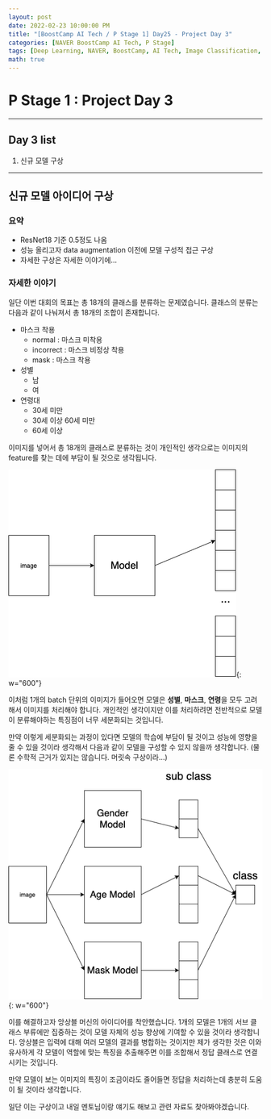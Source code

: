 ```yaml
---
layout: post
date: 2022-02-23 10:00:00 PM
title: "[BoostCamp AI Tech / P Stage 1] Day25 - Project Day 3"
categories: [NAVER BoostCamp AI Tech, P Stage]
tags: [Deep Learning, NAVER, BoostCamp, AI Tech, Image Classification, Project]
math: true
---
```


# P Stage 1 : Project Day 3

---

## Day 3 list

1. 신규 모델 구상

---

## 신규 모델 아이디어 구상

### 요약

- ResNet18 기준 0.5정도 나옴
- 성능 올리고자 data augmentation 이전에 모델 구성적 접근 구상
- 자세한 구상은 자세한 이야기에...

### 자세한 이야기

일단 이번 대회의 목표는 총 18개의 클래스를 분류하는 문제였습니다. 클래스의 분류는 다음과 같이 나눠져서 총 18개의 조합이 존재합니다.

- 마스크 착용
  - normal : 마스크 미착용
  - incorrect : 마스크 비정상 착용
  - mask : 마스크 착용
- 성별
  - 남
  - 여
- 연령대
  - 30세 미만
  - 30세 이상 60세 미만
  - 60세 이상

이미지를 넣어서 총 18개의 클래스로 분류하는 것이 개인적인 생각으로는 이미지의 feature를 찾는 데에 부담이 될 것으로 생각됩니다.

![](/image/boostcamp/pstage/img_classify/basic.png){: w="600"}

이처럼 1개의 batch 단위의 이미지가 들어오면 모델은 **성별**, **마스크**, **연령**을 모두 고려해서 이미지를 처리해야 합니다. 개인적인 생각이지만 이를 처리하려면 전반적으로 모델이 분류해야하는 특징점이 너무 세분화되는 것입니다.

만약 이렇게 세분화되는 과정이 있다면 모델의 학습에 부담이 될 것이고 성능에 영향을 줄 수 있을 것이라 생각해서 다음과 같이 모델을 구성할 수 있지 않을까 생각합니다. (물론 수학적 근거가 있지는 않습니다. 머릿속 구상이라...)

![](/image/boostcamp/pstage/img_classify/new.png){: w="600"}

이를 해결하고자 앙상블 머신의 아이디어를 착안했습니다. 1개의 모델은 1개의 서브 클래스 부류에만 집중하는 것이 모델 자체의 성능 향상에 기여할 수 있을 것이라 생각합니다. 앙상블은 입력에 대해 여러 모델의 결과를 병합하는 것이지만 제가 생각한 것은 이와 유사하게 각 모델이 역할에 맞는 특징을 추출해주면 이를 조합해서 정답 클래스로 연결시키는 것입니다.  

만약 모델이 보는 이미지의 특징이 조금이라도 줄어들면 정답을 처리하는데 충분히 도움이 될 것이라 생각합니다.  

일단 이는 구상이고 내일 멘토님이랑 얘기도 해보고 관련 자료도 찾아봐야겠습니다.
